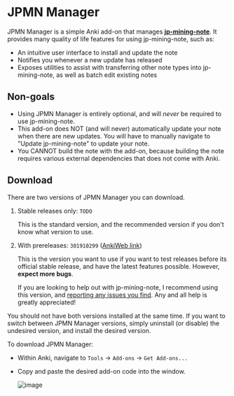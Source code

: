 # JPMN Manager

JPMN Manager is a simple Anki add-on that manages
[**jp-mining-note**](https://github.com/arbyste/jp-mining-note/).
It provides many quality of life features for using jp-mining-note, such as:
- An intuitive user interface to install and update the note
- Notifies you whenever a new update has released
- Exposes utilities to assist with transferring other note types into jp-mining-note, as well as batch edit existing notes


## Non-goals
* Using JPMN Manager is entirely optional,
    and will *never* be required to use jp-mining-note.
* This add-on does NOT (and will never) automatically update your note when there are new updates.
    You will have to manually navigate to "Update jp-mining-note" to update your note.
* You CANNOT build the note with the add-on, because
    building the note requires various external dependencies that does not come
    with Anki.


## Download

There are two versions of JPMN Manager you can download.

1. Stable releases only: `TODO`

    This is the standard version, and the recommended version if you don't know what version to use.

1. With prereleases: `301910299` ([AnkiWeb link](https://ankiweb.net/shared/info/301910299))

    This is the version you want to use if you want to test releases before its
    official stable release, and have the latest features possible.
    However, **expect more bugs**.

    If you are looking to help out with jp-mining-note,
    I recommend using this version, and
    [reporting any issues you find](https://arbyste.github.io/jp-mining-note/faq/#contact-info).
    Any and all help is greatly appreciated!


You should not have both versions installed at the same time.
If you want to switch between JPMN Manager versions, simply uninstall (or disable) the
undesired version, and install the desired version.


To download JPMN Manager:

* Within Anki, navigate to `Tools` →  `Add-ons` →  `Get Add-ons...`
* Copy and paste the desired add-on code into the window.

    ![image](./img/addons_install.png)


